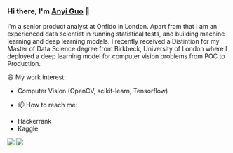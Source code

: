 ### Hi there, I'm [Anyi Guo](https://guoanyi.com)  👋

I'm a senior product analyst at Onfido in London. Apart from that I am an experienced data scientist in running statistical tests, and building machine learning and deep learning models. I recently received a Distintion for my Master of Data Science degree from Birkbeck, University of London where I deployed a deep learning model for computer vision problems from POC to Production. 

😄 My work interest: 
- Computer Vision (OpenCV, scikit-learn, Tensorflow)


- 📫 How to reach me: 
* Hackerrank
* Kaggle

[<img src="https://github-profile-trophy.vercel.app/?username=yanniey&row=2&column=3" />](https://github.com/ryo-ma/github-profile-trophy)
[<img src="https://github-readme-stats.vercel.app/api?username=yanniey&theme=algolia&count_private=true&include_all_commits=true&show_icons=true" />](https://github.com/anuraghazra/github-readme-stats)
<!--
**yanniey/yanniey** is a ✨ _special_ ✨ repository because its `README.md` (this file) appears on your GitHub profile.

Here are some ideas to get you started:

- 🔭 I’m currently working on ...
- 🌱 I’m currently learning ...
- 👯 I’m looking to collaborate on ...
- 🤔 I’m looking for help with ...
- 💬 Ask me about ...
- 📫 How to reach me: ...
- 😄 Pronouns: ...
- ⚡ Fun fact: ...
-->
